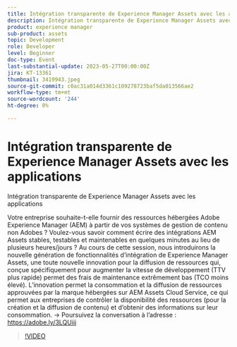 ```yaml
---
title: Intégration transparente de Experience Manager Assets avec les applications
description: Intégration transparente de Experience Manager Assets avec les applicationsVotre entreprise souhaite-t-elle fournir des ressources hébergées Adobe Experience Manager (AEM) à partir de vos systèmes de gestion de contenu non Adobes ? Voulez-vous savoir comment écrire des intégrations AEM Assets stables, testables et maintenables en quelques minutes au lieu de plusieurs heures/jours ? Au cours de cette session, nous introduirons la nouvelle génération de fonctionnalités d’intégration de Experience Manager Assets, une toute nouvelle innovation pour la diffusion de ressources qui, conçue spécifiquement pour augmenter la vitesse de développement (TTV plus rapide) permet des frais de maintenance extrêmement bas (TCO moins élevé). L’innovation permet la consommation et la diffusion de ressources approuvées par la marque hébergées sur AEM Assets Cloud Service, ce qui permet aux entreprises de contrôler la disponibilité des ressources (pour la création et la diffusion de contenu) et d’obtenir des informations sur leur consommation.
product: experience manager
sub-product: assets
topic: Development
role: Developer
level: Beginner
doc-type: Event
last-substantial-update: 2023-05-27T00:00:00Z
jira: KT-13361
thumbnail: 3419943.jpeg
source-git-commit: c0ac31a014d3361c109278723baf5da013566ae2
workflow-type: tm+mt
source-wordcount: '244'
ht-degree: 0%

---
```



# Intégration transparente de Experience Manager Assets avec les applications

Intégration transparente de Experience Manager Assets avec les applications

Votre entreprise souhaite-t-elle fournir des ressources hébergées Adobe Experience Manager (AEM) à partir de vos systèmes de gestion de contenu non Adobes ? Voulez-vous savoir comment écrire des intégrations AEM Assets stables, testables et maintenables en quelques minutes au lieu de plusieurs heures/jours ? Au cours de cette session, nous introduirons la nouvelle génération de fonctionnalités d’intégration de Experience Manager Assets, une toute nouvelle innovation pour la diffusion de ressources qui, conçue spécifiquement pour augmenter la vitesse de développement (TTV plus rapide) permet des frais de maintenance extrêmement bas (TCO moins élevé). L’innovation permet la consommation et la diffusion de ressources approuvées par la marque hébergées sur AEM Assets Cloud Service, ce qui permet aux entreprises de contrôler la disponibilité des ressources (pour la création et la diffusion de contenu) et d’obtenir des informations sur leur consommation. → Poursuivez la conversation à l’adresse : https://adobe.ly/3LQUiij

>[!VIDEO](https://video.tv.adobe.com/v/3419943/?learn=on)
